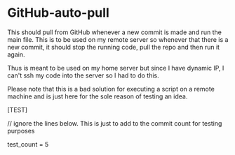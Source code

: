 # GitHub-auto-pull
This should pull from GitHub whenever a new commit is made and run the main file. This is to be used on my remote server so whenever that there is a new commit, it should stop the running code, pull the repo and then run it again.

Thus is meant to be used on my home server but since I have dynamic IP, I can't ssh my code into the server so I had to do this.

Please note that this is a bad solution for executing a script on a remote machine and is just here for the sole reason of testing an idea.

[TEST]

// ignore the lines below. This is just to add to the commit count for testing purposes

test_count = 5
